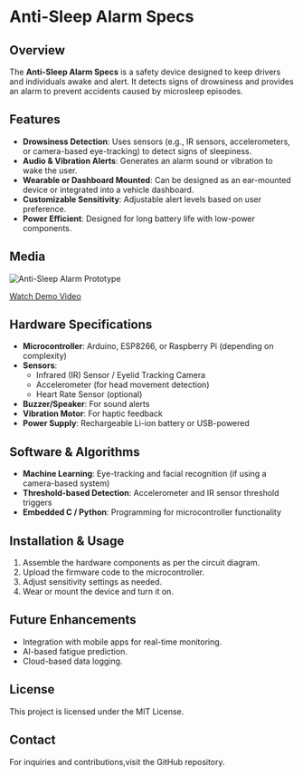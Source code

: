 # Anti-Sleep Alarm Specs

## Overview
The **Anti-Sleep Alarm Specs** is a safety device designed to keep drivers and individuals awake and alert. It detects signs of drowsiness and provides an alarm to prevent accidents caused by microsleep episodes.

## Features
- **Drowsiness Detection**: Uses sensors (e.g., IR sensors, accelerometers, or camera-based eye-tracking) to detect signs of sleepiness.
- **Audio & Vibration Alerts**: Generates an alarm sound or vibration to wake the user.
- **Wearable or Dashboard Mounted**: Can be designed as an ear-mounted device or integrated into a vehicle dashboard.
- **Customizable Sensitivity**: Adjustable alert levels based on user preference.
- **Power Efficient**: Designed for long battery life with low-power components.
## Media
![Anti-Sleep Alarm Prototype](C:\Users\syedi\Downloads)

[Watch Demo Video](path_to_video.mp4)

## Hardware Specifications
- **Microcontroller**: Arduino, ESP8266, or Raspberry Pi (depending on complexity)
- **Sensors**:
  - Infrared (IR) Sensor / Eyelid Tracking Camera
  - Accelerometer (for head movement detection)
  - Heart Rate Sensor (optional)
- **Buzzer/Speaker**: For sound alerts
- **Vibration Motor**: For haptic feedback
- **Power Supply**: Rechargeable Li-ion battery or USB-powered

## Software & Algorithms
- **Machine Learning**: Eye-tracking and facial recognition (if using a camera-based system)
- **Threshold-based Detection**: Accelerometer and IR sensor threshold triggers
- **Embedded C / Python**: Programming for microcontroller functionality

## Installation & Usage
1. Assemble the hardware components as per the circuit diagram.
2. Upload the firmware code to the microcontroller.
3. Adjust sensitivity settings as needed.
4. Wear or mount the device and turn it on.

## Future Enhancements
- Integration with mobile apps for real-time monitoring.
- AI-based fatigue prediction.
- Cloud-based data logging.


## License
This project is licensed under the MIT License.

## Contact
For inquiries and contributions,visit the GitHub repository.

